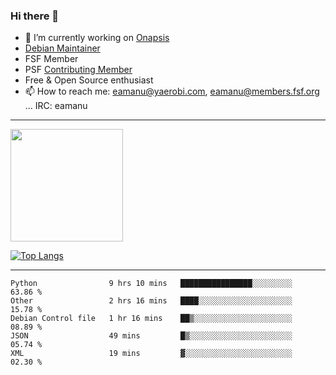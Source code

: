 ### Hi there 👋


- 🔭 I’m currently working on [Onapsis](http://onapsis.com)
- [Debian Maintainer](https://qa.debian.org/developer.php?login=eamanu%40yaerobi.com)
- FSF Member
- PSF [Contributing Member](https://www.python.org/psf/membership/#what-membership-classes-are-there)
- Free & Open Source enthusiast 
- 📫 How to reach me: eamanu@yaerobi.com, eamanu@members.fsf.org ... IRC: eamanu

---

<img height="180em" src="https://github-readme-stats.vercel.app/api?theme=dark&username=eamanu&show_icons=true&hide_border=true&&count_private=true&include_all_commits=true" />

[![Top Langs](https://github-readme-stats.vercel.app/api/top-langs/?theme=dark&username=eamanu&layout=compact)](https://github.com/anuraghazra/github-readme-stats)

---

<!--START_SECTION:waka-->
```text
Python                9 hrs 10 mins   ████████████████░░░░░░░░░   63.86 % 
Other                 2 hrs 16 mins   ████░░░░░░░░░░░░░░░░░░░░░   15.78 % 
Debian Control file   1 hr 16 mins    ██▒░░░░░░░░░░░░░░░░░░░░░░   08.89 % 
JSON                  49 mins         █▒░░░░░░░░░░░░░░░░░░░░░░░   05.74 % 
XML                   19 mins         ▓░░░░░░░░░░░░░░░░░░░░░░░░   02.30 % 
```
<!--END_SECTION:waka-->
